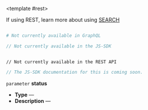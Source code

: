 <SnippetToggler
	v-model="pref"
	:choices="['REST', 'GraphQL', 'JS-SDK']"
	label="API" >

<template #rest>

</template>
<template #graphql>

</template>
<template #js-sdk>

```js
// The JS-SDK documentation for this is coming soon.
```

</template>
</SnippetToggler>

If using REST, learn more about using [SEARCH](/reference/introduction#search-http-method)

```graphql

# Not currently available in GraphQL

```

```js
// Not currently available in the JS-SDK
```

```

// Not currently available in the REST API

```

```js
// The JS-SDK documentation for this is coming soon.
```

`parameter` **status**

- **Type** —
- **Description** —
